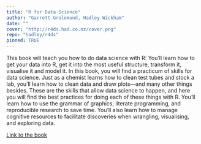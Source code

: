 ```yaml
---
title: "R for Data Science"
author: "Garrett Grolemund, Hadley Wickham"
date: ""
cover: "http://r4ds.had.co.nz/cover.png"
repo: "hadley/r4ds"
pinned: TRUE
---
```


This book will teach you how to do data science with R: You’ll learn how to get your data into R, get it into the most useful structure, transform it, visualise it and model it. In this book, you will find a practicum of skills for data science. Just as a chemist learns how to clean test tubes and stock a lab, you’ll learn how to clean data and draw plots—and many other things besides. These are the skills that allow data science to happen, and here you will find the best practices for doing each of these things with R. You’ll learn how to use the grammar of graphics, literate programming, and reproducible research to save time. You’ll also learn how to manage cognitive resources to facilitate discoveries when wrangling, visualising, and exploring data.

[Link to the book](http://r4ds.had.co.nz/)

